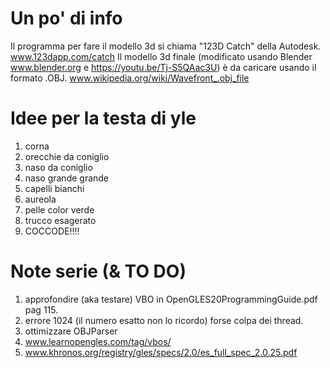 # Un po' di info #
Il programma per fare il modello 3d si chiama "123D Catch" della Autodesk.
www.123dapp.com/catch
Il modello 3d finale (modificato usando Blender www.blender.org e https://youtu.be/Tj-S5QAac3U) è da caricare usando il formato .OBJ.
www.wikipedia.org/wiki/Wavefront_.obj_file

# Idee per la testa di yle #
1.  corna
2. orecchie da coniglio
3. naso da coniglio
4. naso grande grande
5. capelli bianchi
6. aureola
7. pelle color verde
8. trucco esagerato
9. COCCODE!!!!

# Note serie (& TO DO) #
1. approfondire (aka testare) VBO in OpenGLES20ProgrammingGuide.pdf pag 115.
2. errore 1024 (il numero esatto non lo ricordo) forse colpa dei thread.
3. ottimizzare OBJParser
4. www.learnopengles.com/tag/vbos/
5. www.khronos.org/registry/gles/specs/2.0/es_full_spec_2.0.25.pdf